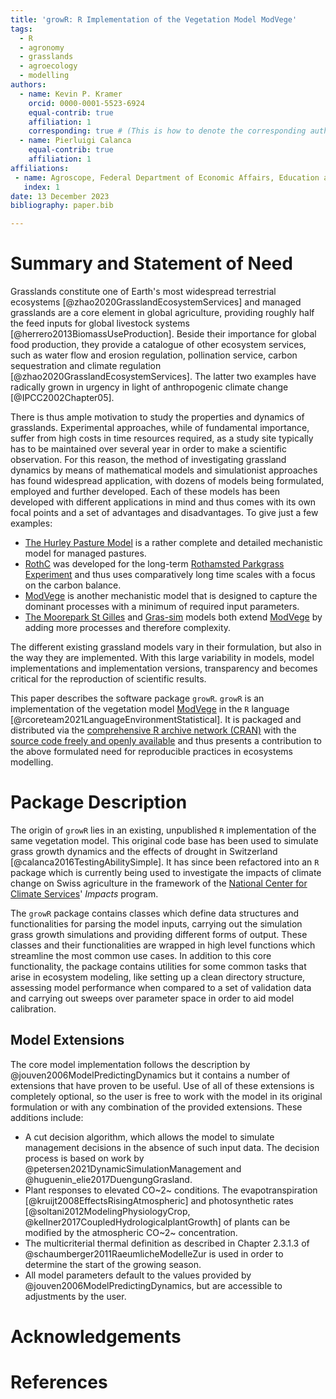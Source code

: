 ```yaml
---
title: 'growR: R Implementation of the Vegetation Model ModVege'
tags:
  - R
  - agronomy
  - grasslands
  - agroecology
  - modelling
authors:
  - name: Kevin P. Kramer
    orcid: 0000-0001-5523-6924
    equal-contrib: true
    affiliation: 1
    corresponding: true # (This is how to denote the corresponding author)
  - name: Pierluigi Calanca
    equal-contrib: true
    affiliation: 1
affiliations:
 - name: Agroscope, Federal Department of Economic Affairs, Education and Research, Switzerland
   index: 1
date: 13 December 2023
bibliography: paper.bib

---
```


# Summary and Statement of Need

Grasslands constitute one of Earth's most widespread terrestrial ecosystems 
[@zhao2020GrasslandEcosystemServices] and managed grasslands are a core 
element in global agriculture, providing roughly half the feed inputs for 
global livestock systems [@herrero2013BiomassUseProduction].
Beside their importance for global food production, they provide a catalogue 
of other ecosystem services, such as water flow and erosion regulation, 
pollination service, carbon sequestration and climate regulation 
[@zhao2020GrasslandEcosystemServices].
The latter two examples have radically grown in urgency in light of 
anthropogenic climate change [@IPCC2002Chapter05].

There is thus ample motivation to study the properties and dynamics of 
grasslands.
Experimental approaches, while of fundamental importance, suffer from high 
costs in time resources required, as a study site typically has to be maintained 
over several year in order to make a scientific observation.
For this reason, the method of investigating grassland dynamics by means of 
mathematical models and simulationist approaches has found widespread 
application, with dozens of models being formulated, employed and further 
developed.
Each of these models has been developed with different applications in mind 
and thus comes with its own focal points and a set of advantages and 
disadvantages.
To give just a few examples:

- [The Hurley Pasture Model](thornley1997TemperateGrasslandResponses) is a 
  rather complete and detailed mechanistic model for managed pastures.
- [RothC](https://www.rothamsted.ac.uk/rothamsted-carbon-model-rothc) was 
  developed for the long-term 
  [Rothamsted Parkgrass Experiment](jenkinson1994TrendsHerbageYields) and 
  thus uses comparatively long time scales with a focus on the carbon balance.
- [ModVege](jouven2006ModelPredictingDynamics) is another mechanistic model 
  that is designed to capture the dominant processes with a minimum of 
  required input parameters.
- [The Moorepark St Gilles](ruelle2018DevelopmentMooreparkSt) and 
  [Gras-sim](kokah2023ModelingDailyDynamics) models both extend 
  [ModVege](jouven2006ModelPredictingDynamics) by adding more processes and 
  therefore complexity.

The different existing grassland models vary in their formulation, but also 
in the way they are implemented.
With this large variability in models, model implementations and 
implementation versions, transparency and becomes critical for the 
reproduction of scientific results.

This paper describes the software package `growR`.
`growR` is an implementation of the vegetation model 
[ModVege](@jouven2006ModelPredictingDynamics) in the `R` language 
[@rcoreteam2021LanguageEnvironmentStatistical].
It is packaged and distributed via the 
[comprehensive R archive network (CRAN)](https://cran.r-project.org/) with 
the [source code freely and openly 
available](https://github.com/kuadrat/growr) and thus presents a contribution 
to the above formulated need for reproducible practices in ecosystems modelling.

# Package Description

The origin of `growR` lies in an existing, unpublished `R` implementation of 
the same vegetation model.
This original code base has been used to simulate grass growth dynamics and 
the effects of drought in Switzerland [@calanca2016TestingAbilitySimple].
It has since been refactored into an `R` package which is currently being 
used to investigate the impacts of climate change on Swiss agriculture in the 
framework of the [National Center for Climate Services](https://www.nccs.admin.ch/nccs/de/home/klimawandel-und-auswirkungen/nccs-impacts.html)' 
*Impacts* program.

The `growR` package contains classes which define data structures and 
functionalities for parsing the model inputs, carrying out the simulation 
grass growth simulations and providing different forms of output.
These classes and their functionalities are wrapped in high level functions 
which streamline the most common use cases.
In addition to this core functionality, the package contains utilities for 
some common tasks that arise in ecosystem modeling, like setting up a clean 
directory structure, assessing model performance when compared to a set of 
validation data and carrying out sweeps over parameter space in order to aid 
model calibration.

## Model Extensions

The core model implementation follows the description by 
@jouven2006ModelPredictingDynamics but it contains a number of extensions 
that have proven to be useful.
Use of all of these extensions is completely optional, so the user is free to 
work with the model in its original formulation or with any combination of 
the provided extensions.
These additions include:

- A cut decision algorithm, which allows the model to simulate management 
  decisions in the absence of such input data. The decision process is based 
  on work by @petersen2021DynamicSimulationManagement and 
  @huguenin_elie2017DuengungGrasland.
- Plant responses to elevated CO~2~ conditions. The evapotranspiration 
  [@kruijt2008EffectsRisingAtmospheric] and photosynthetic rates 
  [@soltani2012ModelingPhysiologyCrop, @kellner2017CoupledHydrologicalplantGrowth] 
  of plants can be modified by the atmospheric CO~2~ concentration.
- The multicriterial thermal definition as described in Chapter 2.3.1.3 of 
  @schaumberger2011RaeumlicheModelleZur is used in order to determine the 
  start of the growing season.
- All model parameters default to the values provided by 
  @jouven2006ModelPredictingDynamics, but are accessible to adjustments by 
  the user.

# Acknowledgements


# References

